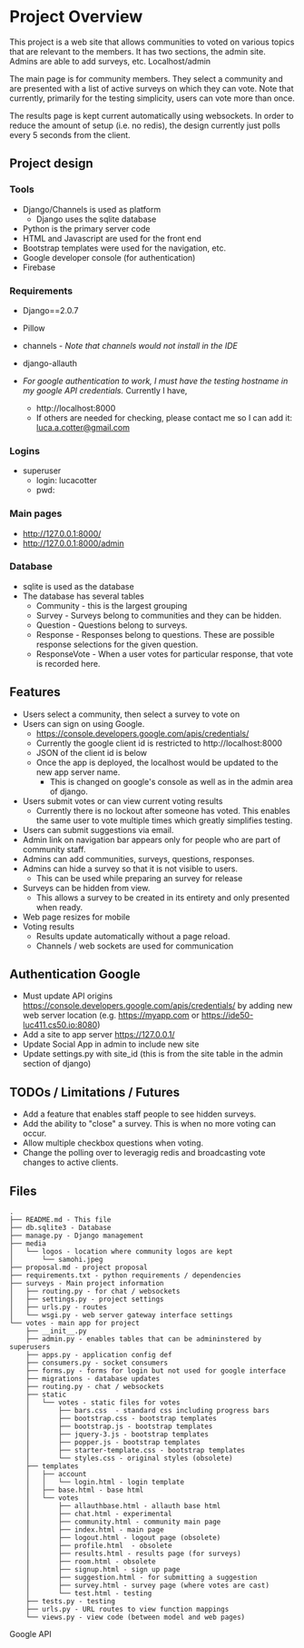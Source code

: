 # Project Overview

This project is a web site that allows communities to voted on various topics that are relevant to the members. It has two sections, the admin site. Admins are able to add surveys, etc.  Localhost/admin

The main page is for community members. They select a community and are presented with a list of active surveys on which they can vote. Note that currently, primarily for the testing simplicity, users can vote more than once.

The results page is kept current automatically using websockets. In order to reduce the amount of setup (i.e. no redis), the design currently just polls every 5 seconds from the client.

## Project design

### Tools
* Django/Channels is used as platform
   * Django uses the sqlite database
* Python is the primary server code
* HTML and Javascript are used for the front end
* Bootstrap templates were used for the navigation, etc.
* Google developer console (for authentication)
* Firebase

### Requirements
* Django==2.0.7
* Pillow
* channels - *Note that channels would not install in the IDE*
* django-allauth

* *For google authentication to work, I must have the testing hostname in my google API credentials.*  Currently I have,
   * http://localhost:8000
   * If others are needed for checking, please contact me so I can add it: luca.a.cotter@gmail.com

### Logins
* superuser
   * login: lucacotter
   * pwd:

### Main pages
* http://127.0.0.1:8000/
* http://127.0.0.1:8000/admin

### Database
* sqlite is used as the database
* The database has several tables
   * Community - this is the largest grouping
   * Survey - Surveys belong to communities and they can be hidden.
   * Question - Questions belong to surveys.
   * Response - Responses belong to questions. These are possible response selections for the given question.
   * ResponseVote - When a user votes for particular response, that vote is recorded here.

## Features
* Users select a community, then select a survey to vote on
* Users can sign on using Google.
   * https://console.developers.google.com/apis/credentials/
   * Currently the google client id is restricted to http://localhost:8000
   * JSON of the client id is below
   * Once the app is deployed, the localhost would be updated to the new app server name.
       * This is changed on google's console as well as in the admin area of django.
* Users submit votes or can view current voting results
   * Currently there is no lockout after someone has voted. This enables the same user to vote multiple times which greatly simplifies testing.
* Users can submit suggestions via email.
* Admin link on navigation bar appears only for people who are part of community staff.
* Admins can add communities, surveys, questions, responses.
* Admins can hide a survey so that it is not visible to users.
   * This can be used while preparing an survey for release
* Surveys can be hidden from view.
   * This allows a survey to be created in its entirety and only presented when ready.
* Web page resizes for mobile
* Voting results
   * Results update automatically without a page reload.
   * Channels / web sockets are used for communication

## Authentication Google
* Must update API origins https://console.developers.google.com/apis/credentials/ by adding new web server location (e.g. https://myapp.com or https://ide50-luc411.cs50.io:8080)
* Add a site to app server https://127.0.0.1/
* Update Social App in admin to include new site
* Update settings.py with site_id (this is from the site table in the admin section of django)

## TODOs / Limitations / Futures
* Add a feature that enables staff people to see hidden surveys.
* Add the ability to "close" a survey. This is when no more voting can occur.
* Allow multiple checkbox questions when voting.
* Change the polling over to leveragig redis and broadcasting vote changes to active clients.


## Files
```
.
├── README.md - This file
├── db.sqlite3 - Database
├── manage.py - Django management
├── media
│   └── logos - location where community logos are kept
│       └── samohi.jpeg
├── proposal.md - project proposal
├── requirements.txt - python requirements / dependencies
├── surveys - Main project information
│   ├── routing.py - for chat / websockets
│   ├── settings.py - project settings
│   ├── urls.py - routes
│   └── wsgi.py - web server gateway interface settings
└── votes - main app for project
    ├── __init__.py
    ├── admin.py - enables tables that can be admininstered by superusers
    ├── apps.py - application config def
    ├── consumers.py - socket consumers
    ├── forms.py - forms for login but not used for google interface
    ├── migrations - database updates
    ├── routing.py - chat / websockets
    ├── static
    │   └── votes - static files for votes
    │       ├── bars.css  - standard css including progress bars
    │       ├── bootstrap.css - bootstrap templates
    │       ├── bootstrap.js - bootstrap templates
    │       ├── jquery-3.js - bootstrap templates
    │       ├── popper.js - bootstrap templates
    │       ├── starter-template.css - bootstrap templates
    │       └── styles.css - original styles (obsolete)
    ├── templates
    │   ├── account
    │   │   └── login.html - login template
    │   ├── base.html - base html
    │   └── votes
    │       ├── allauthbase.html - allauth base html
    │       ├── chat.html - experimental
    │       ├── community.html - community main page
    │       ├── index.html - main page
    │       ├── logout.html - logout page (obsolete)
    │       ├── profile.html  - obsolete
    │       ├── results.html - results page (for surveys)
    │       ├── room.html - obsolete
    │       ├── signup.html - sign up page
    │       ├── suggestion.html - for submitting a suggestion
    │       ├── survey.html - survey page (where votes are cast)
    │       └── test.html - testing
    ├── tests.py - testing
    ├── urls.py - URL routes to view function mappings
    └── views.py - view code (between model and web pages)
 ```
Google API
```
```
